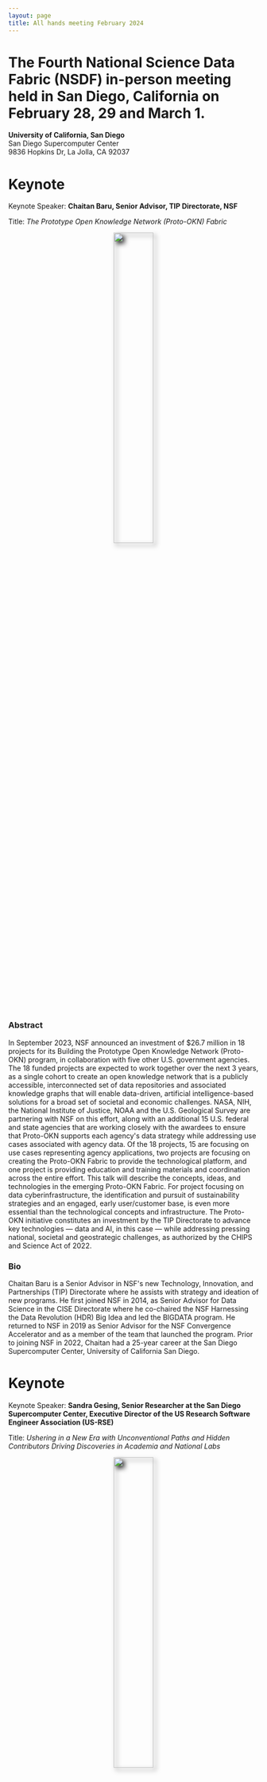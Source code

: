 ```yaml
---
layout: page
title: All hands meeting February 2024
---
```


# The Fourth National Science Data Fabric (NSDF) in-person meeting held in San Diego, California on February 28, 29 and March 1.

**University of California, San Diego** <br>
San Diego Supercomputer Center<br>
9836 Hopkins Dr, La Jolla, CA 92037<br>

# Keynote

Keynote Speaker: **Chaitan Baru, Senior Advisor, TIP Directorate, NSF**

Title: _The Prototype Open Knowledge Network (Proto-OKN) Fabric_

<p align=center>
<img src="assets/images/Baru.jpg" width="40%" style="filter: drop-shadow(5px 5px 5px #222);"> 
</p>

### Abstract

In September 2023, NSF announced an investment of $26.7 million in 18 projects for its Building the Prototype Open Knowledge Network (Proto-OKN) program, in collaboration with five other U.S. government agencies. The 18 funded projects are expected to work together over the next 3 years, as a single cohort to create an open knowledge network that is a publicly accessible, interconnected set of data repositories and associated knowledge graphs that will enable data-driven, artificial intelligence-based solutions for a broad set of societal and economic challenges.
NASA, NIH, the National Institute of Justice, NOAA and the U.S. Geological Survey are partnering with NSF on this effort, along with an additional 15 U.S. federal and state agencies that are working closely with the awardees to ensure that Proto-OKN supports each agency's data strategy while addressing use cases associated with agency data. Of the 18 projects, 15 are focusing on use cases representing agency applications, two projects are focusing on creating the Proto-OKN Fabric to provide the technological platform, and one project is providing education and training materials and coordination across the entire effort.
This talk will describe the concepts, ideas, and technologies in the emerging Proto-OKN Fabric. For project focusing on data cyberinfrastructure, the identification and pursuit of sustainability strategies and an engaged, early user/customer base, is even more essential than the technological concepts and infrastructure. The Proto-OKN initiative constitutes an investment by the TIP Directorate to advance key technologies — data and AI, in this case — while addressing pressing national, societal and geostrategic challenges, as authorized by the CHIPS and Science Act of 2022.

### Bio

Chaitan Baru is a Senior Advisor in NSF's new Technology, Innovation, and Partnerships (TIP) Directorate where he assists with strategy and ideation of new programs. He first joined NSF in 2014, as Senior Advisor for Data Science in the CISE Directorate where he co-chaired the NSF Harnessing the Data Revolution (HDR) Big Idea and led the BIGDATA program. He returned to NSF in 2019 as Senior Advisor for the NSF Convergence Accelerator and as a member of the team that launched the program. Prior to joining NSF in 2022, Chaitan had a 25-year career at the San Diego Supercomputer Center, University of California San Diego.

# Keynote

Keynote Speaker: **Sandra Gesing, Senior Researcher at the San Diego Supercomputer Center, Executive Director of the US Research Software Engineer Association (US-RSE)**

Title: _Ushering in a New Era with Unconventional Paths and Hidden Contributors Driving Discoveries in Academia and National Labs_

<p align=center>
<img src="assets/images/sandraAHM.JPG" width="40%" style="filter: drop-shadow(5px 5px 5px #222);"> 
</p>

### Abstract

Over the past decade, academia and national labs have increasingly recognized the crucial role of hidden contributors contributing to accelerating science. The acknowledgement is evident in quite some projects. From the founding of 8 Research Software Engineer Associations worldwide to the dedicated efforts of the Campus Champions and the NSF Center of Excellence for Science Gateways. While it is encouraging that the importance of cyberinfrastructure and research software and the people being in this line of work receive more attention, we still have a long road in front of us for well-defined career paths and incentives. A multi-facet approach is needed to meet researchers and educators as well as the hidden contributors where they are. This keynote will delve into the crucial role of research software engineers, science gateway creators, and research facilitators in advancing research and computational activities. Furthermore, It will highlight the importance of fostering a community that encompasses all stakeholders in academia and national labs, advocating for a cultural change and actionable measures on how everyone can contribute to make it happen.

### Bio

Sandra Gesing is the inaugural Executive Director of the US Research Software Engineer Association and a Senior Researcher at the San Diego Supercomputer Center. Her research focuses on science gateways, computational workflows as well as distributed and parallel computing. She is especially interested in sustainability of research software, usability of computational methods and reproducibility of research results. Sustainability of research software has many facets and she advocates for improving career paths for research software engineers and facilitators and for incentivizing their work via means beyond the traditional academic rewarding system.
Before her positions at US-RSE and SDSC, she was a senior research scientist at the Discovery Partners Institute (DPI), University of Illinois System, Chicago and she was an associate research professor at the University of Notre Dame, Indiana, US. Before she moved to the US, she was a research associate at the University of Edinburgh, UK, and at the University of Tübingen, Germany. Additionally, she has perennial experience as a project manager and system developer in industry in the US and Germany. As head of a system programmer group, she has long-term software projects. She received her Master’s degree in computer science from extramural studies at the FernUniversität Hagen and her PhD in computer science from the University of Tübingen, Germany.

# Schedule

You can find the program [here](./assets/pdf/2024%20NSDF%20AHM%20Agenda%20V9.pdf)

## Wednesday, February 28

|----|----|---|
| UTK | Michela Taufer <br> _An Introduction to the National Science Data Fabric_ <br>[![DOI](https://zenodo.org/badge/DOI/10.5281/zenodo.10794288.svg)](https://doi.org/10.5281/zenodo.10794288) |<a href='https://drive.google.com/file/d/10r9a1__wK6R_4GCWZtRtFxvC_1mxVomi/view?usp=share_link'><img width=300 src="/assets/misc/ahm4/Taufer_NSDF_AHM_Welcome.jpg"></a> |

**Sesion Chair:** Michela Taufer

|----|----|---|
| UTK <br> Utah | Heberth Martinez <br>Aashish Panta<br>Michela Taufer<br><a href="nsdf_tutorial" >_Tutorial: Using NSDF for End-to-End Analysis of Scientific Data_</a> <br> [![DOI](https://zenodo.org/badge/DOI/10.5281/zenodo.10794642.svg)](https://doi.org/10.5281/zenodo.10794642) | <a href='https://drive.google.com/file/d/1zIrbKdNDq8JALqwEkbv_6t8KgsqrTGlP/view?usp=share_link'><img width=300 src="/assets/misc/ahm4/Taufer_AHM_NSDF_Tutorial.jpg"></a> |

**Sesion Chair:** Attila Gyulassy

|----|----|---|
| Globus | Kyle Chard <br>_Globus Platform as a Service_ <br> [![DOI](https://zenodo.org/badge/DOI/10.5281/zenodo.10794588.svg)](https://doi.org/10.5281/zenodo.10794588)| <a href='https://drive.google.com/file/d/1tGQPPbC2Xrcz-0lWEjELeUe7Mjy-rLLg/view?usp=share_link'><img width=300 src="/assets/misc/ahm4/Chard_Globus_Platform_as_a_Service.jpg"></a> |
| Voltron | Fernanda Foertter <br>_Decomposing Data Systems for Better Performance_ <br> [![DOI](https://zenodo.org/badge/DOI/10.5281/zenodo.10794593.svg)](https://doi.org/10.5281/zenodo.10794593)| <a href='https://drive.google.com/file/d/1Ex6e_1N1XUT0hG3oCm1ot-1EEOFVSv2n/view?usp=share_link'><img width=300 src="/assets/misc/ahm4/Foertter_ Decomposing_Data_Systems_for_Better_Performance.jpg"></a> |
| NCSA | Kenton McHenry <br>_Democratized Data Discovery and Access: Helping Communities and Repositories Adopt Science on Schema_ <br> [![DOI](https://zenodo.org/badge/DOI/10.5281/zenodo.10794600.svg)](https://doi.org/10.5281/zenodo.10794600)| <a href='https://drive.google.com/file/d/1VUnZ4ItiUTCDxjVFyP6La93vJQBkR8Qg/view?usp=share_link'><img width=300 src="/assets/misc/ahm4/McHenry_Democratized_Data_Discovery_and_Access.jpg"></a> |
| Ronin | Doug Fils <br>_Building Blocks of Integration: An Exploration of CODATA CDIF Goals with NSDF Architecture_ <br> [![DOI](https://zenodo.org/badge/DOI/10.5281/zenodo.10794618.svg)](https://doi.org/10.5281/zenodo.10794618)| <a href='https://drive.google.com/file/d/1ELl_CezSoUEExA-kiXs2_0COFk8VC7-x/view?usp=share_link'><img width=300 src="/assets/misc/ahm4/Fils_Building_Blocks_of_Integration.jpg"></a> |

## Thursday, February 29, 2024

**Sesion Chair:** Christine Kirkpatrick

|----|----|---|
| SDSC | Marty Kandes <br> _Near-Field and Far-Field Data Distribution for ICICLE: Intelligent CyberInfrastructure with Computational Learning in the Environment_ <br> [![DOI](https://zenodo.org/badge/DOI/10.5281/zenodo.10794824.svg)](https://doi.org/10.5281/zenodo.10794824) |<a href='https://drive.google.com/file/d/1LGyPLRG1NomoURNMqH6uKXiMbVjeGlcS/view?usp=share_link'><img width=300 src="/assets/misc/ahm4/Kandes_Near-Field_and_Far-Field_Data_Distribution_for_ICICLE.jpg"></a> |
| HDSI/UCSD | Arum Kumar <br> _HDSI DataPlanet: Spurring Data-Intensive Collaborations_ <br> [![DOI](https://zenodo.org/badge/DOI/10.5281/zenodo.10794833.svg)](https://doi.org/10.5281/zenodo.10794833) |<a href='https://drive.google.com/file/d/18I8SVBOneLtA-HFqehj8D-HepICL_6tO/view?usp=share_link'><img width=300 src="/assets/misc/ahm4/Kumar_HDSI_DataPlanet.jpg"></a> |
| Utah State U | Steve Petruzza <br> _Multi-layer Caching and Parallel Streaming for Large Scale Point Cloud Data on the Web_ <br> [![DOI](https://zenodo.org/badge/DOI/10.5281/zenodo.10794880.svg)](https://doi.org/10.5281/zenodo.10794880)|<a href='https://drive.google.com/file/d/1ajuYU9A_4POUxtMkeWE_d0jqP9fAxzV9/view?usp=share_link'><img width=300 src="/assets/misc/ahm4/Petruzza_PointCloud_Caching.jpg"></a> |
| ORNL | Olga Kuchar <br> _Data Lifecycle Technologies at Oak Ridge Leadership Computing_ <br> [![DOI](https://zenodo.org/badge/DOI/10.5281/zenodo.10794828.svg)](https://doi.org/10.5281/zenodo.10794828) |<a href='https://drive.google.com/file/d/1UoDUvQg2TAAqo1RuqPNJe7-O8vkm0aEb/view?usp=share_link'><img width=300 src="/assets/misc/ahm4/Kuchar_Data_Lifecycle_at_ORNL.jpg"></a> |
| U. Wisconsin Madison | Miron Livny <br> _An Overview of Pelican, OSDF, and OSPool_ <br> [![DOI](https://zenodo.org/badge/DOI/10.5281/zenodo.10794843.svg)](https://doi.org/10.5281/zenodo.10794843) |<a href='https://drive.google.com/file/d/13ptcfVtsFYqTWENyH7xkp5ydsFw28q2F/view?usp=share_link'><img width=300 src="/assets/misc/ahm4/Livny_Overview_of_Pelican_OSDF_OSPool.jpg"></a> |

**Sesion Chair:** Michela Taufer

|----|----|---|
| NSF | Chaitan Baru <br> _Keynote: The Prototype Open Knowledge Network (Proto-OKN) Fabric_ <br> [![DOI](https://zenodo.org/badge/DOI/10.5281/zenodo.10794762.svg)](https://doi.org/10.5281/zenodo.10794762)|<a href='https://drive.google.com/file/d/1fglBWpIh-nm0t7oVs-4E6ooGHGv6cAKs/view?usp=share_link'><img width=300 src="/assets/misc/ahm4/Baru_Prototype_Open_Knowledge_Network.jpg"></a> |

**Sesion Chair:** Steve Petruzza

|----|----|---|
| Seal Storage | Scott Doughman and Sal Malik <br> _Large Research Data Storage on Blockchain Technology_ <br> [![DOI](https://zenodo.org/badge/DOI/10.5281/zenodo.10794789.svg)](https://doi.org/10.5281/zenodo.10794789) |<a href='https://drive.google.com/file/d/1ifSwSt6njmQ-1urrR4yMpjJl97UXL0ZC/view?usp=share_link'><img width=300 src="/assets/misc/ahm4/Doughman_and_Malik_Research_Data_Storage_on_Blockchain.jpg"></a> |
| HDF | Scot Breitenfield <br> _The HDF5 Framework: Practical Tools for Managing Data_ <br> [![DOI](https://zenodo.org/badge/DOI/10.5281/zenodo.10794772.svg)](https://doi.org/10.5281/zenodo.10794772) |<a href='https://drive.google.com/file/d/12S7uX2EKsHLXEQBlKE00pALHcFHU5LJE/view?usp=share_link'><img width=300 src="/assets/misc/ahm4/Breitenfeld_HDF5_Framework.jpg"></a> |
| ViSOAR |Amy Gooch <br> _VisStore: Seamless Acquisition, Storage, and Distribution of Massive Imagery blending Cloud, Local and HPC Storage_ <br> [![DOI](https://zenodo.org/badge/DOI/10.5281/zenodo.10794802.svg)](https://doi.org/10.5281/zenodo.10794802) |<a href='https://drive.google.com/file/d/1B_YZeW6Cxm1rpohaMcGQwlvDSLudCs4c/view?usp=share_link'><img width=300 src="/assets/misc/ahm4/Gooch_ViSOAR_and_VisStore.jpg"></a> |
| SDSC | Fabio Andrijauskas <br> _Monitoring the Open Science Data Federation_ <br> [![DOI](https://zenodo.org/badge/DOI/10.5281/zenodo.10794701.svg)](https://doi.org/10.5281/zenodo.10794701) |<a href='https://drive.google.com/file/d/1L2En2ZOVS6_2G5DVedsfUMD7jluP9j31/view?usp=share_link'><img width=300 src="/assets/misc/ahm4/Andrijauskas_Monitoring_OSDF.jpg"></a> |
| ICSI <br> LBNL <br> UC Berkeley | Michael Mahoney <br> _Open Data, Large-Scale Compute, and Scientific Foundation Models_ <br> [![DOI](https://zenodo.org/badge/DOI/10.5281/zenodo.10794864.svg)](https://doi.org/10.5281/zenodo.10794864) |<a href='https://drive.google.com/file/d/1B18CtOy-AnQVj91vsws8-sZQxqVdyfsI/view?usp=share_link'><img width=300 src="/assets/misc/ahm4/Mahoney_Open_Data_LargeScale_Compute_Foundation_Models.jpg"></a> |

**Sesion Chair:** Amy Gooch

|----|----|---|
| CHESS | Werner Sun <br> _Visualizing CHESS Data with NSDF Dashboards_ <br> [![DOI](https://zenodo.org/badge/DOI/10.5281/zenodo.10794931.svg)](https://doi.org/10.5281/zenodo.10794931) |<a href='https://drive.google.com/file/d/1Wzn4W0jJJgt1bNZT-WRaLvthTdoHOjzc/view?usp=share_link'><img width=300 src="/assets/misc/ahm4/Sun_Visualizing_CHESS_with_NSDF_Dashboards.jpg"></a> |
| Windows on Earth | Dan Barstow <br> _Sally Ride Windows on Earth_ <br> [![DOI](https://zenodo.org/badge/DOI/10.5281/zenodo.10794722.svg)](https://doi.org/10.5281/zenodo.10794722) |<a href='https://drive.google.com/file/d/1WDFTtnwa67OZZcQLE5WBtvHwWhHWG06_/view?usp=share_link'><img width=300 src="/assets/misc/ahm4/Barstow_Windows_On_Earth.jpg"></a> |
| U Colorado Denver | Amy Roberts <br> _Sharing Data across Deep Underground Experiments_ <br> [![DOI](https://zenodo.org/badge/DOI/10.5281/zenodo.10794910.svg)](https://doi.org/10.5281/zenodo.10794910) |<a href='https://drive.google.com/file/d/184-76CENk8j7MikTmgEnMKqd3pCJaSej/view?usp=share_link'><img width=300 src="/assets/misc/ahm4/Roberts_Sharing_Data_Across_Underground_Experiements.jpg"></a> |
| UTEP | Erwin Cazares <br> _Applications of Deep Learning for Fragment Size Analysis_ <br> ||

## Friday, March 1, 2024

|----|----|
| 8:00-9:00 | **Breakfast** |

**Sesion Chair:** Michela Taufer

|----|----|
| 9:00-10:00 | **Keynote: Ushering in a New Era with Unconventional Paths and Hidden Contributors Driving Discoveries in Academia and National Labs** <br> Sandra Gesing, SDSC |
| 10:00-10:30 | **Coffee Break** |

**Sesion Chair:** Lauren Whitnah

|----|----|
| 10:30-10:45 | **Technology Adoption Research and the Cyberinfrastructure Community** <br> Kerk Kee, Texas Tech U and CI Compass |
| 10:45-11:00 | **National Data Platform: Data and AI Services for All** <br> Ilkay Altinas, SDSC |
| 11:00-11:15 | **Opportunities and Challenges at HBCUs** <br> Dennis Sigur, Dillard U |
| 11:15-11:30 | **Democratizing Spatial Data for Climate Change Risk Assessment across Native American Nations** <br> Gustavo Ovando-Montejo, Utah State U Blanding |
| 11:30-11:45 | **A Report on New Directions in User Community Interviews** <br> Atilla Gyulassy, Utah <br> Lauren Whitnah, UTK <br> Julie Christopher, SDSC |
| 11:45-12:00 | **Q&A** |
| 12:00-13:30 | **Boxed Lunch** |

## HOTELS

The meeting hotels include:

- [La Jolla Shores Hotel](https://www.ljshoreshotel.com/?gad_source=1&gclid=CjwKCAiAg9urBhB_EiwAgw88mS2u7SZ5x3zWrnbHdUaFg46MNv6zQi93bOsM5IWg7fVdsmn9Yxz-wBoC34UQAvD_BwE)<br>8110 Camino Del Oro La Jolla, California, 92037 <br>
  (855) 923-8058<br>
  A limited number of rooms at a discounted rate of \$269 per night will be available until February 9, 2024. Please call the hotel directly for more information.<br>

- [The Residence Inn](https://www.marriott.com/en-us/hotels/lajca-residence-inn-san-diego-la-jolla) <br>
  8901 Gilman Drive, La Jolla, CA 92037 <br>
  (858) 587-1770 / (800) 331-3131<br>
  Rates: \$264-\$460 per night <br>

- [Sheraton La Jolla Hotel](https://www.marriott.com/en-us/hotels/sanjs-sheraton-la-jolla-hotel), Torrey Pines <br>
  3299 Holiday Ct., La Jolla, CA 92037<br>
  (858) 453-5500 / (800) 345-9995<br>
  Rates: \$268-\$412 per night <br>

## VENUE

SDSC is located on the UC San Diego Campus in La Jolla.

San Diego Supercomputer Center’s Auditorium E-B212 located on the ground floor of SDSC’s east entrance, just off the driveway on Hopkins Dr, close to the Hopkins Parking Structure, Northwest end of UC San Diego campus.

[Google maps exact location](https://www.google.com/maps/place/32%C2%B053'04.0%22N+117%C2%B014'20.9%22W/@32.884443,-117.2413197,17z/data=!3m1!4b1!4m5!3m4!1s0x0:0x0!8m2!3d32.884443!4d-117.239131)

The San Diego International Airport (SAN) is the closest airport to UC San Diego and SDSC.

For driving directions see the [visitors page on the SDSC website](http://www.sdsc.edu/about_sdsc/visitor_info.html)

<img src="/assets/images/ucsd-parking.png" />

## TRANSPORTATION

**VISITOR PARKING: PARKING PERMITS ARE REQUIRED TO PARK ON UC SAN DIEGO CAMPUS**

- Visiting UC faculty and staff who hold annual permits at their home campuses are eligible for up to 5 consecutive days of complimentary parking at UC San Diego.
  Visit [this link](https://transportation.ucsd.edu/visit/visitor/index.html) for more details.
- For non-UC visitors, please see more details [here](http://transportation.ucsd.edu/parking/visitor/conference.html). Purchase permits at a very reasonable rate.
- The most convenient parking location is the Hopkins parking structure located on Hopkins Dr and Voigt Dr, just south of SDSC.
- _Parking legally is the attendee’s responsibility. The penalty for an improperly parked car is at least $65 per day. We cannot be held responsible for citations issued for parking in an incorrect space or improperly displaying your permit_.

For cab or shuttle Pick-up/Drop-off: [9836 Hopkins Dr, La Jolla, CA 92037](https://www.google.com/maps/place/9836+Hopkins+Dr,+La+Jolla,+CA+92093/@32.8843652,-117.2416557,17z/data=!3m1!4b1!4m6!3m5!1s0x80dc07000e937b01:0xfac41c054f3d574e!8m2!3d32.8843607!4d-117.2390808!16s%2Fg%2F11ssf73b61?hl=en&entry=ttu)

SDSC is located just south of the RIMAC Arena.

Rideshare: [Lyft](https://www.lyft.com/rider) or [Uber](https://www.uber.com/us/en/ride/) Use _“San Diego Supercomputer Center”_ as destination.

A taxi or transportation service can be used from the airport.
Helpful link for taxi service in San Diego:

- [SD Taxi Cab Services](http://www.taxifarefinder.com/)
- Yellow Cab: (619) 444-4444
- Orange Cab: (619) 223-5555
- SD Taxi Service: (619) 342-6494
- San Diego Cab: (619) 226-8294
- [Terramoto Transportation Downtown San Diego](http://www.terramoto.net/) - 619.269.7397
- [Torrey Pines Limo](http://www.torreypineslimo.com/) - 858.997.6866
- [Super Shuttle](http://www.supershuttle.com/Locations/SANAirportShuttleSanDiego.aspx) - 800.974.8885

[Public Transportation surrounding UC San Diego](https://transportation.ucsd.edu/alternatives/transit/)

<br><br>
